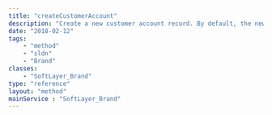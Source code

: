 ```yaml
---
title: "createCustomerAccount"
description: "Create a new customer account record. By default, the newly created account will be associated to a platform (PaaS) account. To skip the automatic creation and linking to a new platform account, set the <em>bluemixLinkedFlag</em> to <strong>false</strong> on the account template. "
date: "2018-02-12"
tags:
    - "method"
    - "sldn"
    - "Brand"
classes:
    - "SoftLayer_Brand"
type: "reference"
layout: "method"
mainService : "SoftLayer_Brand"
---
```

